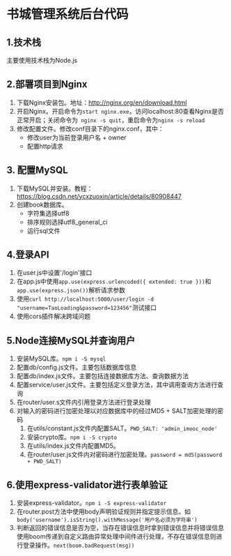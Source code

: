 # 书城管理系统后台代码
## 1.技术栈
主要使用技术栈为Node.js
## 2.部署项目到Nginx
1. 下载Nginx安装包。地址：http://nginx.org/en/download.html
2. 开启Nginx。开启命令为` start nginx.exe `，访问localhost:80查看Nginx是否正常开启；关闭命令为` 	nginx -s quit `，重启命令为` nginx -s reload `
3. 修改配置文件。修改conf目录下的nginx.conf，其中：
   * 修改user为当前登录用户名 + owner
   * 配置http请求
## 3. 配置MySQL
1. 下载MySQL并安装。教程：https://blog.csdn.net/ycxzuoxin/article/details/80908447
2. 创建book数据库。
   * 字符集选择utf8
   * 排序规则选择utf8_general_ci
   * 运行sql文件
## 4.登录API
1. 在user.js中设置'/login'接口
2. 在app.js中使用` app.use(express.urlencoded({ extended: true })) `和` app.use(express.json()) `解析请求参数
3. 使用` curl http://localhost:5000/user/login -d "username=TaoLoading&password=123456" `测试接口
4. 使用cors插件解决跨域问题
## 5.Node连接MySQL并查询用户
1. 安装MySQL库。` npm i -S mysql `
2. 配置db/config.js文件。主要包括数据库信息
3. 配置db/index.js文件。主要包括连接数据库方法、查询数据方法
4. 配置service/user.js文件。主要包括定义登录方法，其中调用查询方法进行查询
5. 在router/user.s文件内引用登录方法进行登录处理
6. 对输入的密码进行加密处理以对应数据库中的经过MD5 + SALT加密处理的密码
   1. 在utils/constant.js文件内配置SALT。` PWD_SALT: 'admin_imooc_node' `
   2. 安装crypto库。` npm i -S crypto `
   3. 在utils/index.js文件内配置MD5。
   4. 在router/user.js文件内对密码进行加密处理。` password = md5(password + PWD_SALT) `
## 6.使用express-validator进行表单验证
1. 安装express-validator。` npm i -S express-validator `
2. 在router.post方法中使用body声明验证规则并指定提示信息。如` body('username').isString().withMessage('用户名必须为字符串') `
3. 判断返回的错误信息是否为空，当存在错误信息时拿到错误信息并将错误信息使用boom传递到自定义路由异常处理中间件进行处理，不存在错误信息则进行登录操作。` next(boom.badRequest(msg)) `
